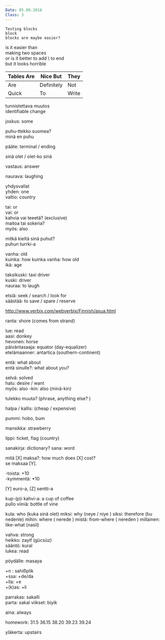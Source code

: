 ```yaml
---
Date: 05.09.2018
Class: 3
---
```


```
Testing blocks
block
blocks are maybe easier?
```

is it easier than  
making two spaces  
or is it better to add \ to end\
but it looks horrible

| Tables  Are | Nice But   | They  |
|-------------|------------|-------|
| Are         | Definitely | Not   |
| Quick       | To         | Write |

tunnistettava muutos  
identifiable change

joskus: some

puhu-ttekko suomea?  
minä en puhu

pääte: terminal / ending  

 
sinä olet / olet-ko sinä

vastaus: answer

naurava: laughing

yhdysvallat  
yhden: one  
valtio: country

tai: or  
vai: or  
kahvia vai teeetä? (exclusive)  
maitoa tai sokeria?  
myös: also  

mitkä kieltä sinä puhut?  
puhun turrki-a

vanha: old  
kuinka: how
kuinka vanha: how old  
ikä: age  

taksikuski: taxi driver  
kuski: driver  
nauraa: to laugh  

etsiä: seek / search / look for  
säästää: to save / spare / reserve  

http://www.verbix.com/webverbix/Finnish/asua.html

ranta: shore (comes from strand)  

lue: read  
aasi: donkey  
hevonen: horse  
päiväntasaaja: equator (day-equalizer)  
etelämaanner: antartica (southern-continent)  

entä: what about  
entä sinulle?: what about you?

selvä: solved  
halu: desire / want  
myös: also
-kin: also (minä-kin)

tulekko muuta? (phrase, anything else? )

halpa / kallis: (cheap / expensive)

pummi: hobo, bum  

mansikka: strawberry  

lippi: ticket, flag (country)

sanakirja: dictionary?
sana: word

mitä [X] maksa?: how much does [X] cost?  
se maksaa [Y].  

-toista: +10  
-kymmentä: *10  

[Y] euro-a, [Z] sentti-a


kup-(p)i kahvi-a: a cup of coffee  
pullo viiniä: bottle of vine

kula: who (kuka sinä olet)
miksi: why (neye / niye )
siksi: therefore (bu nedenle)
mihin: where ( nerede )
mistä: from-where ( nereden )
millainen: like-what (nasil)

vahva: strong  
heikko: zayif (gücsüz)  
sääntö: kural  
lukea: read    


pöydälle: masaya  


+n : sahißplik  
+ssa: +de/da  
+lla: +e  
+(k)as: +li

parrakas: sakalli  
parta: sakal
viikset: biyik  

aina: always  

homework:
31.5
36.15
38.20
39.23
39.24

yläkerta: upstairs  